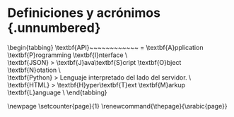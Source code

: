# Definiciones y acrónimos {.unnumbered}

\begin{tabbing}
\textbf{API}~~~~~~~~~~~~ \= \textbf{A}pplication \textbf{P}rogramming \textbf{I}nterface \\  
\textbf{JSON} \> \textbf{J}ava\textbf{S}cript \textbf{O}bject \textbf{N}otation \\  
\textbf{Python} \> Lenguaje interpretado del lado del servidor. \\
\textbf{HTML} \> \textbf{H}yper\textbf{T}ext \textbf{M}arkup \textbf{L}anguage \\ 
\end{tabbing}

\newpage
\setcounter{page}{1}
\renewcommand{\thepage}{\arabic{page}}
